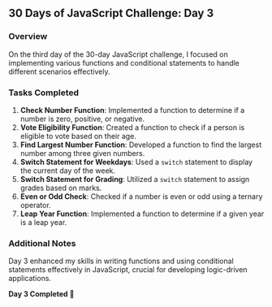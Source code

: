 ## 30 Days of JavaScript Challenge: Day 3

### Overview
On the third day of the 30-day JavaScript challenge, I focused on implementing various functions and conditional statements to handle different scenarios effectively.

### Tasks Completed
1. **Check Number Function**: Implemented a function to determine if a number is zero, positive, or negative.
2. **Vote Eligibility Function**: Created a function to check if a person is eligible to vote based on their age.
3. **Find Largest Number Function**: Developed a function to find the largest number among three given numbers.
4. **Switch Statement for Weekdays**: Used a `switch` statement to display the current day of the week.
5. **Switch Statement for Grading**: Utilized a `switch` statement to assign grades based on marks.
6. **Even or Odd Check**: Checked if a number is even or odd using a ternary operator.
7. **Leap Year Function**: Implemented a function to determine if a given year is a leap year.

### Additional Notes
Day 3 enhanced my skills in writing functions and using conditional statements effectively in JavaScript, crucial for developing logic-driven applications.

**Day 3 Completed 🌊**